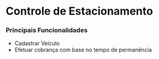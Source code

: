 # Controle de Estacionamento #

### Principais Funcionalidades ###

 - Cadastrar Veículo
 - Efetuar cobrança com base no tempo de permanência
